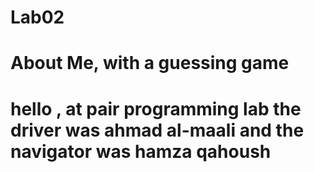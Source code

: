 # Lab02
# About Me, with a guessing game
# hello , at pair programming lab the driver was ahmad al-maali and the navigator was hamza qahoush
 
